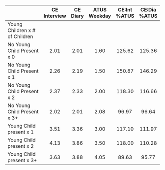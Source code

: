 
|                      | CE<br>Interview |  CE<br>Diary | ATUS<br>Weekday | CE:Int<br>%ATUS | CE:Dia<br>%ATUS |
| -------------------- | :----------: | :----------: | :----------: | :----------: | :----------: |
| Young Children x # of Children |              |              |              |              |              |
| No Young Child Present x 0 |         2.01 |         2.01 |         1.60 |       125.62 |       125.36 |
| No Young Child Present x 1 |         2.26 |         2.19 |         1.50 |       150.87 |       146.29 |
| No Young Child Present x 2 |         2.37 |         2.33 |         2.00 |       118.30 |       116.66 |
| No Young Child Present x 3+ |         2.02 |         2.01 |         2.08 |        96.97 |        96.64 |
| Young Child present x 1 |         3.51 |         3.36 |         3.00 |       117.10 |       111.97 |
| Young Child present x 2 |         4.13 |         3.86 |         3.50 |       118.00 |       110.28 |
| Young Child present x 3+ |         3.63 |         3.88 |         4.05 |        89.63 |        95.77 |

